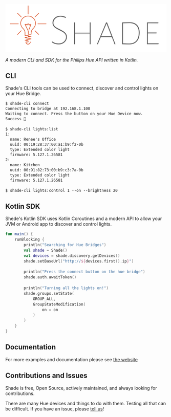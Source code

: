 
![Shade Logo](docs/svg/logo-full.svg)

_A modern CLI and SDK for the Philips Hue API written in Kotlin._

## CLI

Shade's CLI tools can be used to connect, discover and control lights
on your Hue Bridge.

```shell
$ shade-cli connect
Connecting to bridge at 192.168.1.100
Waiting to connect. Press the button on your Hue Device now.
Success 🎉

$ shade-cli lights:list
1:
  name: Renee's Office
  uuid: 00:19:28:37:00:a1:b9:f2-0b
  type: Extended color light
  firmware: 5.127.1.26581
2:
  name: Kitchen
  uuid: 00:91:82:73:00:b9:c3:7a-0b
  type: Extended color light
  firmware: 5.127.1.26581

$ shade-cli lights:control 1 --on --brightness 20
```

## Kotlin SDK

Shede's Kotlin SDK uses Kotlin Coroutines and a modern API to allow
your JVM or Android app to discover and control lights.

```kotlin
fun main() {
    runBlocking {
        println("Searching for Hue Bridges")
        val shade = Shade()
        val devices = shade.discovery.getDevices()
        shade.setBaseUrl("http://${devices.first().ip}")

        println("Press the connect button on the hue bridge")
        shade.auth.awaitToken()

        println("Turning all the lights on!")
        shade.groups.setState(
            GROUP_ALL,
            GroupStateModification(
                on = on
            )
        )
    }
}
```

## Documentation

For more examples and documentation please see [the website](https://shade.lighting)

## Contributions and Issues

Shade is free, Open Source, actively maintained, and always looking for contributions.

There are many Hue devices and things to do with them.
Testing all that can be difficult.
If you have an issue, please [tell us](https://github.com/InkApplications/Shade/issues/new)!

